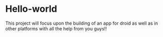 # Hello-world
This project will focus upon the building of an app for droid as well as in other platforms with all the help from you guys!!
